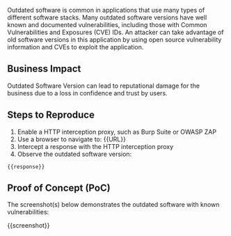 Outdated software is common in applications that use many types of different software stacks. Many outdated software versions have well known and documented vulnerabilities, including those with Common Vulnerabilities and Exposures (CVE) IDs. An attacker can take advantage of old software versions in this application by using open source vulnerability information and CVEs to exploit the application.

## Business Impact

Outdated Software Version can lead to reputational damage for the business due to a loss in confidence and trust by users.

## Steps to Reproduce

1. Enable a HTTP interception proxy, such as Burp Suite or OWASP ZAP
1. Use a browser to navigate to: {{URL}}
1. Intercept a response with the HTTP interception proxy
1. Observe the outdated software version:

```HTTP
{{response}}
```

## Proof of Concept (PoC)

The screenshot(s) below demonstrates the outdated software with known vulnerabilities:

{{screenshot}}
